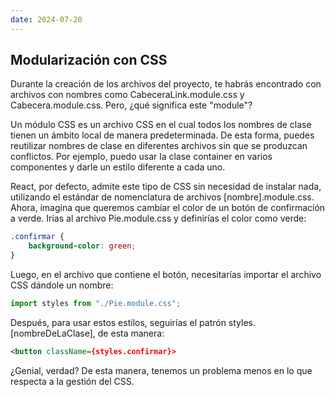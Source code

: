 ```yaml
---
date: 2024-07-20
---
```


## Modularización con CSS

Durante la creación de los archivos del proyecto, te habrás encontrado con archivos con nombres como CabeceraLink.module.css y Cabecera.module.css. Pero, ¿qué significa este "module"?

Un módulo CSS es un archivo CSS en el cual todos los nombres de clase tienen un ámbito local de manera predeterminada. De esta forma, puedes reutilizar nombres de clase en diferentes archivos sin que se produzcan conflictos. Por ejemplo, puedo usar la clase container en varios componentes y darle un estilo diferente a cada uno.

React, por defecto, admite este tipo de CSS sin necesidad de instalar nada, utilizando el estándar de nomenclatura de archivos [nombre].module.css. Ahora, imagina que queremos cambiar el color de un botón de confirmación a verde. Irías al archivo Pie.module.css y definirías el color como verde:

```css
.confirmar {
    background-color: green;
}
```

Luego, en el archivo que contiene el botón, necesitarías importar el archivo CSS dándole un nombre:

```javascript
import styles from "./Pie.module.css";
```

Después, para usar estos estilos, seguirías el patrón styles.[nombreDeLaClase], de esta manera:

```xml
<button className={styles.confirmar}>
```

¿Genial, verdad? De esta manera, tenemos un problema menos en lo que respecta a la gestión del CSS.